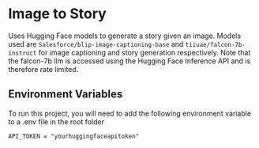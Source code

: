 
# Image to Story

Uses Hugging Face models to generate a story given an image. Models used are `Salesforce/blip-image-captioning-base` and `tiiuae/falcon-7b-instruct` for image captioning and story generation respectively. Note that the falcon-7b llm is accessed using the Hugging Face Inference API and is therefore rate limited.


## Environment Variables

To run this project, you will need to add the following environment variable to a .env file in the root folder

`API_TOKEN = "yourhuggingfaceapitoken"`


